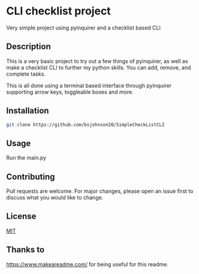 # CLI checklist project

Very simple project using pyinquirer and a checklist based CLI

## Description
This is a very basic project to try out a few things of pyinquirer, as well as make a checklist CLI to further my python skills.
You can add, remove, and complete tasks.

This is all done using a terminal based interface through pyinquirer supporting arrow keys, toggleable boxes and more.

## Installation

```bash
git clone https://github.com/bsjohnson20/SimpleCheckListCLI
```

## Usage
Run the main.py


## Contributing

Pull requests are welcome. For major changes, please open an issue first
to discuss what you would like to change.


## License

[MIT](https://choosealicense.com/licenses/mit/)

## Thanks to
https://www.makeareadme.com/ for being useful for this readme.